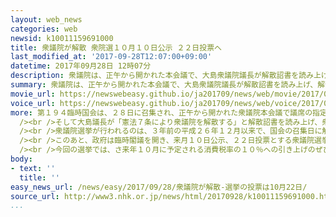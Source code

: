 ```yaml
---
layout: web_news
categories: web
newsid: k10011159691000
title: 衆議院が解散 衆院選１０月１０日公示 ２２日投票へ
last_modified_at: '2017-09-28T12:07:00+09:00'
datetime: 2017年09月28日 12時07分
description: 衆議院は、正午から開かれた本会議で、大島衆議院議長が解散詔書を読み上げ、解散されました。各党は、来月１０日公示、２２日投票の衆議院選挙に向けて、事実上の選挙戦に入ります。
summary: 衆議院は、正午から開かれた本会議で、大島衆議院議長が解散詔書を読み上げ、解散されました。各党は、来月１０日公示、２２日投票の衆議院選挙に向けて、事実上の選挙戦に入ります。
movie_url: https://newswebeasy.github.io/ja201709/news/web/movie/2017/09/28/k10011159691000.mp4
voice_url: https://newswebeasy.github.io/ja201709/news/web/voice/2017/09/28/k10011159691000.mp3
more: 第１９４臨時国会は、２８日に召集され、正午から開かれた衆議院本会議で議席の指定が行われたあと、菅官房長官から、紫のふくさに包まれた解散詔書が大島衆議院議長に伝達されました。<br
  /><br />そして大島議長が「憲法７条により衆議院を解散する」と解散詔書を読み上げ、衆議院は解散されました。<br /><br />民進党や共産党などは、臨時国会の冒頭で衆議院を解散するのは認められないとして、本会議を欠席しました。<br
  /><br />衆議院選挙が行われるのは、３年前の平成２６年１２月以来で、国会の召集日に解散されるのは、昭和４１年、昭和６１年、平成８年に続き、４回目となります。<br
  /><br />このあと、政府は臨時閣議を開き、来月１０日公示、２２日投票とする衆議院選挙の日程を決める見通しです。<br /><br />今度の衆議院選挙は、先の通常国会で成立した衆議院の小選挙区を６つ、比例代表の定数を４つ減らすことなどを盛り込んだ改正公職選挙法に基づいて行われる初めての選挙で、衆議院の議席の数は前回までの４７５から１０減って４６５となり、過半数は２３３となります。<br
  /><br />今回の選挙では、さ来年１０月に予定される消費税率の１０％への引き上げのぜひに加えて、引き上げた際の増収分の使いみちの見直し、憲法改正、さらに臨時国会冒頭での解散に踏み切った安倍総理大臣の政治姿勢などをめぐって論戦が行われる見通しで、各党とも事実上の選挙戦に入ります。
body:
- text: ''
  title: ''
easy_news_url: /news/easy/2017/09/28/衆議院が解散-選挙の投票は10月22日/
source_url: http://www3.nhk.or.jp/news/html/20170928/k10011159691000.html
...
```

